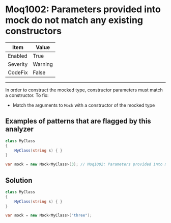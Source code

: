# Moq1002: Parameters provided into mock do not match any existing constructors

| Item | Value |
| --- | --- |
| Enabled | True |
| Severity | Warning |
| CodeFix | False |
---

In order to construct the mocked type, constructor parameters must match a constructor. To fix:

- Match the arguments to `Mock` with a constructor of the mocked type

## Examples of patterns that are flagged by this analyzer

```csharp
class MyClass
{
    MyClass(string s) { }
}

var mock = new Mock<MyClass>(3); // Moq1002: Parameters provided into mock do not match any existing constructors
```

## Solution

```csharp
class MyClass
{
    MyClass(string s) { }
}

var mock = new Mock<MyClass>("three");
```
